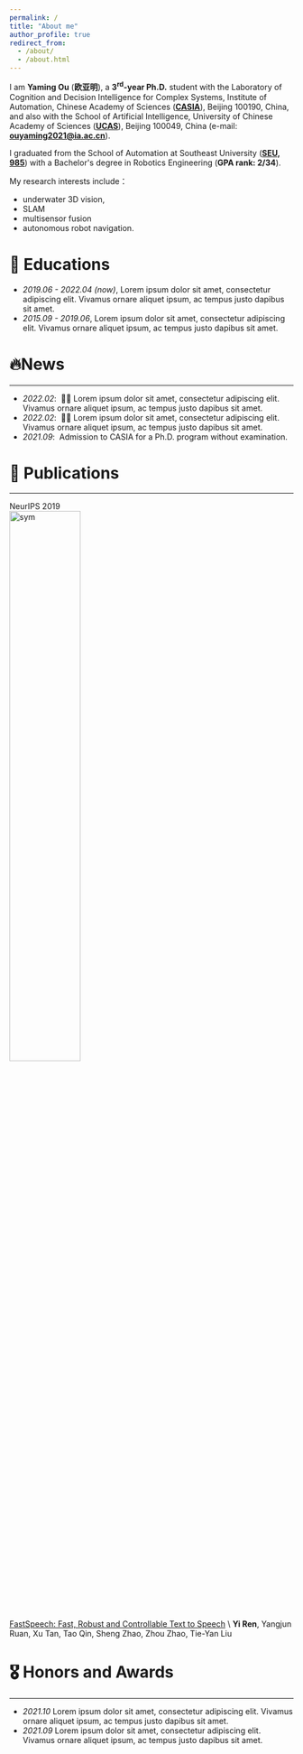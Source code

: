 ```yaml
---
permalink: /
title: "About me"
author_profile: true
redirect_from: 
  - /about/
  - /about.html
---
```


I am **Yaming Ou** (**欧亚明**), a **3<sup>rd</sup>-year Ph.D.** student with the Laboratory of Cognition and Decision Intelligence for Complex Systems, Institute of Automation, Chinese Academy of Sciences (**[CASIA](http://www.ia.cas.cn/)**), Beijing 100190, China, and also with the School of Artificial Intelligence, University of Chinese Academy of Sciences (**[UCAS](https://www.ucas.edu.cn/)**), Beijing 100049, China (e-mail: **ouyaming2021@ia.ac.cn**). 

I graduated from the School of Automation at Southeast University (**[SEU, 985](https://www.seu.edu.cn/)**) with a Bachelor's degree in Robotics Engineering (**GPA rank: 2/34**).

My research interests include：
- underwater 3D vision,
- SLAM
- multisensor fusion
- autonomous robot navigation.

# 📖 Educations
- *2019.06 - 2022.04 (now)*, Lorem ipsum dolor sit amet, consectetur adipiscing elit. Vivamus ornare aliquet ipsum, ac tempus justo dapibus sit amet. 
- *2015.09 - 2019.06*, Lorem ipsum dolor sit amet, consectetur adipiscing elit. Vivamus ornare aliquet ipsum, ac tempus justo dapibus sit amet. 

# 🔥News
---
- *2022.02*: &nbsp;🎉🎉 Lorem ipsum dolor sit amet, consectetur adipiscing elit. Vivamus ornare aliquet ipsum, ac tempus justo dapibus sit amet. 
- *2022.02*: &nbsp;🎉🎉 Lorem ipsum dolor sit amet, consectetur adipiscing elit. Vivamus ornare aliquet ipsum, ac tempus justo dapibus sit amet.
- *2021.09*: &nbsp;Admission to CASIA for a Ph.D. program without examination.

# 📝 Publications 
---
<div class='paper-box'><div class='paper-box-image'><div><div class="badge">NeurIPS 2019</div><img src='../images/500x300.png' alt="sym" width="50%"></div></div>
<div class='paper-box-text' markdown="1">

[FastSpeech: Fast, Robust and Controllable Text to Speech](https://papers.nips.cc/paper/8580-fastspeech-fast-robust-and-controllable-text-to-speech.pdf) \\
**Yi Ren**, Yangjun Ruan, Xu Tan, Tao Qin, Sheng Zhao, Zhou Zhao, Tie-Yan Liu

</div>
</div>



# 🎖 Honors and Awards
---
- *2021.10* Lorem ipsum dolor sit amet, consectetur adipiscing elit. Vivamus ornare aliquet ipsum, ac tempus justo dapibus sit amet. 
- *2021.09* Lorem ipsum dolor sit amet, consectetur adipiscing elit. Vivamus ornare aliquet ipsum, ac tempus justo dapibus sit amet. 
